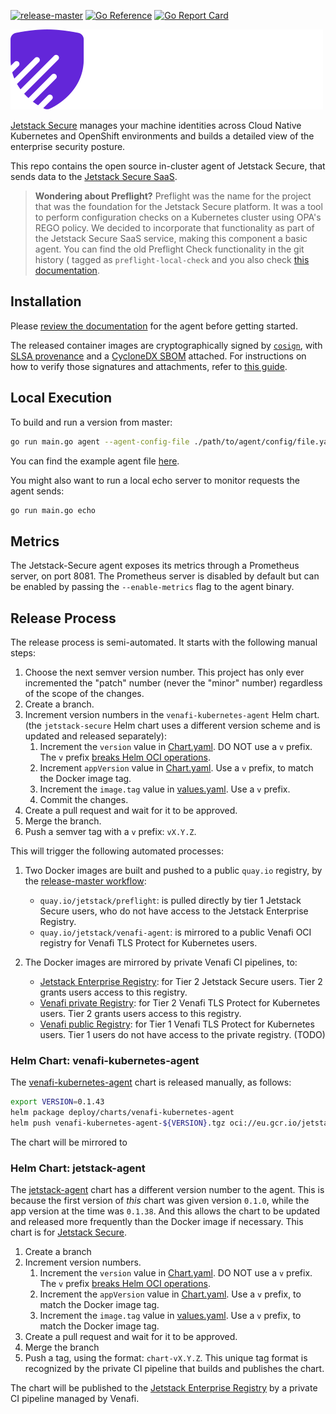 [![release-master](https://github.com/jetstack/jetstack-secure/actions/workflows/release-master.yml/badge.svg)](https://github.com/jetstack/jetstack-secure/actions/workflows/release-master.yml)
[![Go Reference](https://pkg.go.dev/badge/github.com/jetstack/jetstack-secure.svg)](https://pkg.go.dev/github.com/jetstack/jetstack-secure)
[![Go Report Card](https://goreportcard.com/badge/github.com/jetstack/jetstack-secure)](https://goreportcard.com/report/github.com/jetstack/jetstack-secure)

![Jetstack Secure](./docs/images/js.png)

[Jetstack Secure](https://www.jetstack.io/jetstack-secure/) manages your machine identities across Cloud Native Kubernetes and OpenShift environments and builds a detailed view of the enterprise security posture.

This repo contains the open source in-cluster agent of Jetstack Secure, that sends data to the [Jetstack Secure
SaaS](https://platform.jetstack.io).

> **Wondering about Preflight?** Preflight was the name for the project that was the foundation for the Jetstack Secure platform. It was a tool to perform configuration checks on a Kubernetes cluster using OPA's REGO policy. We decided to incorporate that functionality as part of the Jetstack Secure SaaS service, making this component a basic agent. You can find the old Preflight Check functionality in the git history ( tagged as `preflight-local-check` and you also check [this documentation](https://github.com/jetstack/jetstack-secure/blob/preflight-local-check/docs/check.md).

## Installation

Please [review the documentation](https://platform.jetstack.io/documentation/installation/agent)
for the agent before getting started.

The released container images are cryptographically signed by
[`cosign`](https://github.com/sigstore/cosign), with
[SLSA provenance](https://slsa.dev/provenance/v0.2) and a
[CycloneDX SBOM](https://cyclonedx.org/) attached. For instructions on how to
verify those signatures and attachments, refer to
[this guide](docs/guides/cosign).

## Local Execution

To build and run a version from master:

```bash
go run main.go agent --agent-config-file ./path/to/agent/config/file.yaml -p 0h1m0s
```

You can find the example agent file
[here](https://github.com/jetstack/preflight/blob/master/agent.yaml).

You might also want to run a local echo server to monitor requests the agent
sends:

```bash
go run main.go echo
```

## Metrics

The Jetstack-Secure agent exposes its metrics through a Prometheus server, on port 8081.
The Prometheus server is disabled by default but can be enabled by passing the `--enable-metrics` flag to the agent binary.

## Release Process

The release process is semi-automated.
It starts with the following manual steps:

1. Choose the next semver version number.
   This project has only ever incremented the "patch" number (never the "minor" number) regardless of the scope of the changes.
1. Create a branch.
1. Increment version numbers in the `venafi-kubernetes-agent` Helm chart.
   (the `jetstack-secure` Helm chart uses a different version scheme and is updated and released separately):
   1. Increment the `version` value in [Chart.yaml](deploy/charts/venafi-kubernetes-agent/Chart.yaml).
      DO NOT use a `v` prefix.
      The `v` prefix [breaks Helm OCI operations](https://github.com/helm/helm/issues/11107).
   1. Increment `appVersion` value in [Chart.yaml](deploy/charts/venafi-kubernetes-agent/Chart.yaml).
      Use a `v` prefix, to match the Docker image tag.
   1. Increment the `image.tag` value in [values.yaml](deploy/charts/venafi-kubernetes-agent/values.yaml).
      Use a `v` prefix.
   1. Commit the changes.
1. Create a pull request and wait for it to be approved.
1. Merge the branch.
1. Push a semver tag with a `v` prefix: `vX.Y.Z`.

This will trigger the following automated processes:

1. Two Docker images are built and pushed to a public `quay.io` registry, by the [release-master workflow](.github/workflows/release-master.yml):
   * `quay.io/jetstack/preflight`: is pulled directly by tier 1 Jetstack Secure users, who do not have access to the Jetstack Enterprise Registry.
   * `quay.io/jetstack/venafi-agent`: is mirrored to a public Venafi OCI registry for Venafi TLS Protect for Kubernetes users.

2. The Docker images are mirrored by private Venafi CI pipelines, to:
   * [Jetstack Enterprise Registry](https://platform.jetstack.io/documentation/installation/agent#1-obtain-oci-registry-credentials):
     for Tier 2 Jetstack Secure users. Tier 2 grants users access to this registry.
   * [Venafi private Registry](https://docs.venafi.cloud/vaas/k8s-components/th-guide-confg-access-to-tlspk-enterprise-components/):
     for Tier 2 Venafi TLS Protect for Kubernetes users. Tier 2 grants users access to this registry.
   * [Venafi public Registry](https://registry.venafi.cloud/public/venafi-images/venafi-kubernetes-agent):
     for Tier 1 Venafi TLS Protect for Kubernetes users. Tier 1 users do not have access to the private registry. (TODO)

### Helm Chart: venafi-kubernetes-agent

The [venafi-kubernetes-agent](deploy/charts/venafi-kubernetes-agent/README.md) chart
is released manually, as follows:

```sh
export VERSION=0.1.43
helm package deploy/charts/venafi-kubernetes-agent
helm push venafi-kubernetes-agent-${VERSION}.tgz oci://eu.gcr.io/jetstack-secure-enterprise/charts
```

The chart will be mirrored to

### Helm Chart: jetstack-agent

The [jetstack-agent](deploy/charts/jetstack-agent/README.md) chart has a different version number to the agent.
This is because the first version of *this* chart was given version `0.1.0`,
while the app version at the time was `0.1.38`.
And this allows the chart to be updated and released more frequently than the Docker image if necessary.
This chart is for [Jetstack Secure](https://platform.jetstack.io/documentation/installation/agent#jetstack-agent-helm-chart-installation).

1. Create a branch
1. Increment version numbers.
   1. Increment the `version` value in [Chart.yaml](deploy/charts/jetstack-agent/Chart.yaml).
      DO NOT use a `v` prefix.
      The `v` prefix [breaks Helm OCI operations](https://github.com/helm/helm/issues/11107).
   1. Increment the `appVersion` value in [Chart.yaml](deploy/charts/jetstack-agent/Chart.yaml).
      Use a `v` prefix, to match the Docker image tag.
   1. Increment the `image.tag` value in [values.yaml](deploy/charts/jetstack-agent/values.yaml).
      Use a `v` prefix, to match the Docker image tag.
1. Create a pull request and wait for it to be approved.
1. Merge the branch
1. Push a tag, using the format: `chart-vX.Y.Z`.
   This unique tag format is recognized by the private CI pipeline that builds and publishes the chart.

The chart will be published to
the [Jetstack Enterprise Registry](https://platform.jetstack.io/documentation/installation/agent#1-obtain-oci-registry-credentials)
by a private CI pipeline managed by Venafi.

